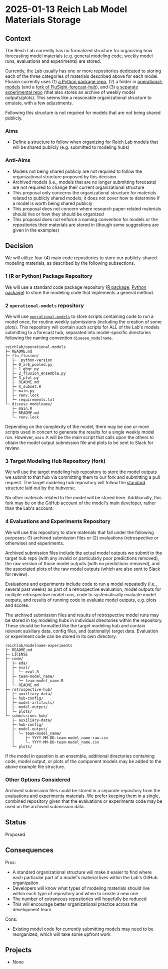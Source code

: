 # 2025-01-13 Reich Lab Model Materials Storage

## Context

The Reich Lab currently has no formalized structure for organizing how forecasting model materials (e.g. general modeling code, weekly model runs, evaluations and experiments) are stored.

Currently, the Lab usually has one or more repositories dedicated to storing each of the three categories of materials described above for each model. Flusion currently uses (1) [a Python package repo](https://github.com/reichlab/flusion), (2) a folder in [operational-models](https://github.com/reichlab/operational-models) (and a [fork of FluSight-forecast-hub](https://github.com/elray1/FluSight-forecast-hub)), and (3) [a separate experimental repo](https://github.com/reichlab/flusion-experiments/tree/main) (that also stores an archive of weekly model outputs/plots). This seems like a reasonable organizational structure to emulate, with a few adjustments.

Following this structure is not required for models that are not being shared publicly.

### Aims

- Define a structure to follow when organizing for Reich Lab models that will be shared publicly (e.g. submitted to modeling hubs)

### Anti-Aims

- Models not being shared publicly are not required to follow the organizational structure proposed by this decision
- Archived models (i.e., models that are no longer submitting forecasts) are not required to change their current organizational structure
- This proposal only concerns the organizational structure for materials related to publicly shared models; it does not cover how to determine if a model is worth being shared publicly
- This proposal does not concern where research paper-related materials should live or how they should be organized
- This proposal does not enforce a naming convention for models or the repositories their materials are stored in (though some suggestions are given in the examples)

## Decision

We will utilize four (4) main code repositories to store our publicly-shared modeling materials, as described by the following subsections.

### 1 (R or Python) Package Repository

We will use a standard code package repository ([R package](https://r-pkgs.org/Structure.html#sec-source-package), [Python package](https://packaging.python.org/en/latest/tutorials/packaging-projects/)) to store the modeling code that implements a general method.

### 2 `operational-models` repository

We will use [`operational-models`](https://github.com/reichlab/operational-models) to store scripts containing code to run a model once, for routine weekly submissions (including the creation of some plots). This repository will contain such scripts for ALL of the Lab's models submitting to a forecast hub, separated into model-specific directories following the naming convention `disease_modelname`.

```
reichlab/operational-models
├─ README.md
├─ flu_flusion/
│  ├─ .python-version
│  ├─ 0_ar6_pooled.py
│  ├─ 1_gbqr.py
│  ├─ 2_flusion_ensemble.py
│  ├─ 3_plot.py
│  ├─ README.md
│  ├─ X_subset.R
│  ├─ main.py
│  ├─ renv.lock
│  └─ requirements.txt
└─ disease_modelname/
   ├─ main.R
   ├─ README.md
   └─ renv.lock
```

Depending on the complexity of the model, there may be one or more scripts used in concert to generate the results for a single weekly model run. However, `main.R` will be the main script that calls upon the others to obtain the model output submission file and plots to be sent to Slack for review.

### 3 Target Modeling Hub Repository (fork)

We will use the target modeling hub repository to store the model outputs we submit to that hub via committing them to our fork and submitting a pull request. The target modeling hub repository will follow the [standard structure laid out by the hubverse](https://hubverse.io/en/latest/user-guide/hub-structure.html).

No other materials related to the model will be stored here. Additionally, this fork may be on the GitHub account of the model's main developer, rather than the Lab's account.

### 4 Evaluations and Experiments Repository

We will use this repository to store materials that fall under the following purposes: (1) archived submission files or (2) evaluations (retrospective or otherwise) and experiments.

Archived submission files include the actual model outputs we submit to the target hub repo (with any invalid or particularly poor predictions removed), the raw version of those model outputs (with no predictions removed), and the associated plots of the raw model outputs (which are also sent to Slack for review).

Evaluations and experiments include code to run a model repeatedly (i.e., several past weeks) as part of a retrospective evaluation, model outputs for multiple retrospective model runs, code to systematically evaluate model outputs, and results of running code to evaluate model outputs, e.g. plots and scores.

The archived submission files and results of retrospective model runs may be stored in toy modeling hubs in individual directories within the repository. These should be formatted like the target modeling hub and contain relevant auxiliary data, config files, and (optionally) target data. Evaluation or experiment code can be stored in its own directory.

```
reichlab/modelname-experiments
├─ README.md
├─ LICENSE
├─ code/
│  ├─ eda/
│  ├─ eval/
│  │  └─ eval.R
│  ├─ team-model_name/
│  │  └─ team-model_name.R
│  └─ README.md
├─ retrospective-hub/
│  ├─ auxiliary-data/
│  ├─ hub-config/
│  ├─ model-artifacts/
│  ├─ model-output/
│  └─ plots/
└─ submissions-hub/
   ├─ auxiliary-data/
   ├─ hub-config/
   ├─ model-output/
   │  └─ team-model_name/
   │     ├─ YYYY-MM-DD-team-model_name-raw.csv
   │     └─ YYYY-MM-DD-team-model_name.csv
   └─ plots/
```

If the model in question is an ensemble, additional directories containing code, model output, or plots of the component models may be added to the above example file structure.

### Other Options Considered

Archived submission files could be stored in a separate repository from the evaluations and experiments materials. We prefer keeping them in a single, combined repository given that the evaluations or experiments code may be used on the archived submission data.

## Status

Proposed

## Consequences

Pros:
- A standard organizational structure will make it easier to find where each particular part of a model's material lives within the Lab's GitHub organization
- Developers will know what types of modeling materials should live within each type of repository and when to create a new one
- The number of extraneous repositories will hopefully be reduced
- This will encourage better organizational practice across the development team

Cons:
- Existing model code for currently submitting models may need to be reorganized, which will take some upfront work

## Projects

- None
